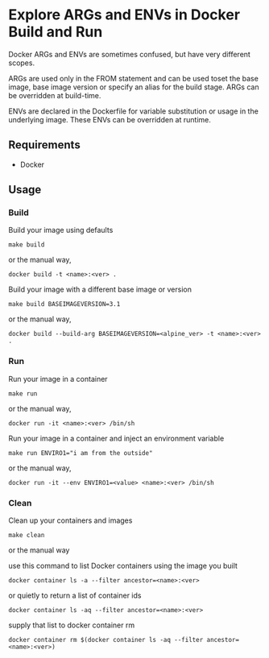 # Explore ARGs and ENVs in Docker Build and Run

Docker ARGs and ENVs are sometimes confused, but have very different scopes.

ARGs are used only in the FROM statement and can be used toset the base image, base image version or specify an alias for the build stage.  ARGs can be overridden at build-time.

ENVs are declared in the Dockerfile for variable substitution or usage in the underlying image.  These ENVs can be overridden at runtime.

## Requirements

- Docker

## Usage

### Build

Build your image using defaults
```
make build
```
or the manual way,
```
docker build -t <name>:<ver> .
```

Build your image with a different base image or version
```
make build BASEIMAGEVERSION=3.1
```
or the manual way,
```
docker build --build-arg BASEIMAGEVERSION=<alpine_ver> -t <name>:<ver> .
```

### Run

Run your image in a container
```
make run
```
or the manual way,
```
docker run -it <name>:<ver> /bin/sh
```

Run your image in a container and inject an environment variable
```
make run ENVIRO1="i am from the outside"
```
or the manual way,
```
docker run -it --env ENVIRO1=<value> <name>:<ver> /bin/sh
```

### Clean

Clean up your containers and images
```
make clean
```
or the manual way

use this command to list Docker containers using the image you built
```
docker container ls -a --filter ancestor=<name>:<ver>
```
or quietly to return a list of container ids
```
docker container ls -aq --filter ancestor=<name>:<ver>
```
supply that list to docker container rm
```
docker container rm $(docker container ls -aq --filter ancestor=<name>:<ver>)
```

